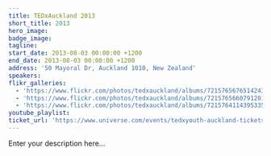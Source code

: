 ```yaml
---
title: TEDxAuckland 2013
short_title: 2013
hero_image:
badge_image:
tagline:
start_date: 2013-08-03 00:00:00 +1200
end_date: 2013-08-03 00:00:00 +1200
address: '50 Mayoral Dr, Auckland 1010, New Zealand'
speakers:
flikr_galleries:
  - 'https://www.flickr.com/photos/tedxauckland/albums/72157656765142439'
  - 'https://www.flickr.com/photos/tedxauckland/albums/72157656607912019'
  - 'https://www.flickr.com/photos/tedxauckland/albums/72157641143953353'
youtube_playlist:
ticket_url: 'https://www.universe.com/events/tedxyouth-auckland-tickets-auckland-C4ZGY0'
---
```


Enter your description here…